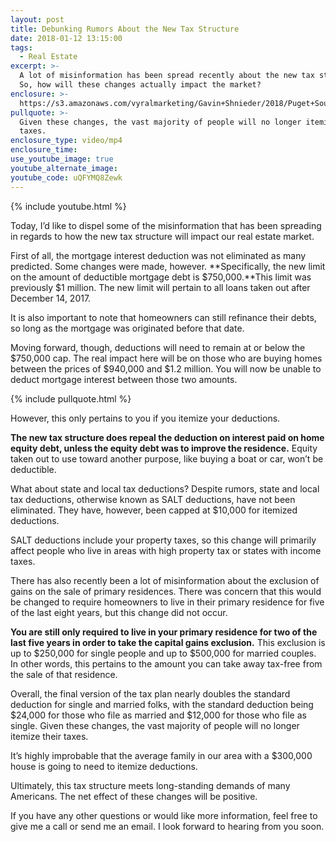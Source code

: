 ```yaml
---
layout: post
title: Debunking Rumors About the New Tax Structure
date: 2018-01-12 13:15:00
tags:
  - Real Estate
excerpt: >-
  A lot of misinformation has been spread recently about the new tax structure.
  So, how will these changes actually impact the market?
enclosure: >-
  https://s3.amazonaws.com/vyralmarketing/Gavin+Shnieder/2018/Puget+Sound+Real+Estate+Agent-+How+does+the+new+tax+structure+effect+Real+Estate.mp4
pullquote: >-
  Given these changes, the vast majority of people will no longer itemize their
  taxes.
enclosure_type: video/mp4
enclosure_time:
use_youtube_image: true
youtube_alternate_image:
youtube_code: uQFYMQ8Zewk
---
```



{% include youtube.html %}

Today, I’d like to dispel some of the misinformation that has been spreading in regards to how the new tax structure will impact our real estate market.

First of all, the mortgage interest deduction was not eliminated as many predicted. Some changes were made, however. **Specifically, the new limit on the amount of deductible mortgage debt is $750,000.**This limit was previously $1 million. The new limit will pertain to all loans taken out after December 14, 2017.

It is also important to note that homeowners can still refinance their debts, so long as the mortgage was originated before that date.

Moving forward, though, deductions will need to remain at or below the $750,000 cap. The real impact here will be on those who are buying homes between the prices of $940,000 and $1.2 million. You will now be unable to deduct mortgage interest between those two amounts.

{% include pullquote.html %}

However, this only pertains to you if you itemize your deductions.

**The new tax structure does repeal the deduction on interest paid on home equity debt, unless the equity debt was to improve the residence.** Equity taken out to use toward another purpose, like buying a boat or car, won’t be deductible.

What about state and local tax deductions? Despite rumors, state and local tax deductions, otherwise known as SALT deductions, have not been eliminated. They have, however, been capped at $10,000 for itemized deductions.

SALT deductions include your property taxes, so this change will primarily affect people who live in areas with high property tax or states with income taxes.

There has also recently been a lot of misinformation about the exclusion of gains on the sale of primary residences. There was concern that this would be changed to require homeowners to live in their primary residence for five of the last eight years, but this change did not occur.

**You are still only required to live in your primary residence for two of the last five years in order to take the capital gains exclusion.** This exclusion is up to $250,000 for single people and up to $500,000 for married couples. In other words, this pertains to the amount you can take away tax-free from the sale of that residence.

Overall, the final version of the tax plan nearly doubles the standard deduction for single and married folks, with the standard deduction being $24,000 for those who file as married and $12,000 for those who file as single. Given these changes, the vast majority of people will no longer itemize their taxes.

It’s highly improbable that the average family in our area with a $300,000 house is going to need to itemize deductions.

Ultimately, this tax structure meets long-standing demands of many Americans. The net effect of these changes will be positive.

If you have any other questions or would like more information, feel free to give me a call or send me an email. I look forward to hearing from you soon.